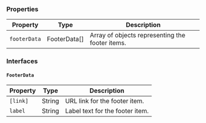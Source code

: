 ### Properties

| Property     | Type         | Description                                     |
| ------------ | ------------ | ----------------------------------------------- |
| `footerData` | FooterData[] | Array of objects representing the footer items. |

### Interfaces

#### `FooterData`

| Property | Type   | Description                     |
| -------- | ------ | ------------------------------- |
| `[link]` | String | URL link for the footer item.   |
| `label`  | String | Label text for the footer item. |

